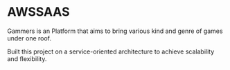 # AWSSAAS
Gammers is an Platform that aims to bring various kind and genre of games under one roof.
<p>Built this project on a service-oriented architecture to achieve scalability and flexibility.
